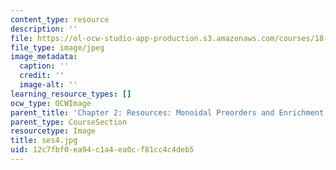 ```yaml
---
content_type: resource
description: ''
file: https://ol-ocw-studio-app-production.s3.amazonaws.com/courses/18-s097-applied-category-theory-january-iap-2019/12c7fbf0ea94c1a4ea0cf81cc4c4deb5_ses4.jpg
file_type: image/jpeg
image_metadata:
  caption: ''
  credit: ''
  image-alt: ''
learning_resource_types: []
ocw_type: OCWImage
parent_title: 'Chapter 2: Resources: Monoidal Preorders and Enrichment'
parent_type: CourseSection
resourcetype: Image
title: ses4.jpg
uid: 12c7fbf0-ea94-c1a4-ea0c-f81cc4c4deb5
---
```

